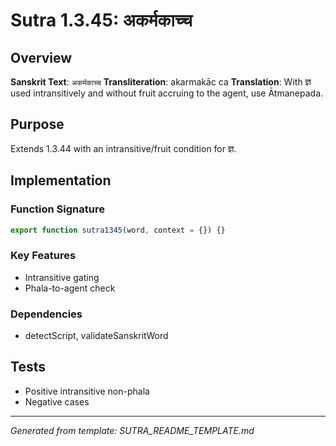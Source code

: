 # Sutra 1.3.45: अकर्मकाच्च

## Overview

**Sanskrit Text**: `अकर्मकाच्च`
**Transliteration**: akarmakāc ca
**Translation**: With ज्ञ used intransitively and without fruit accruing to the agent, use Ātmanepada.

## Purpose

Extends 1.3.44 with an intransitive/fruit condition for ज्ञ.

## Implementation

### Function Signature
```javascript
export function sutra1345(word, context = {}) {}
```

### Key Features
- Intransitive gating
- Phala-to-agent check

### Dependencies
- detectScript, validateSanskritWord

## Tests
- Positive intransitive non-phala
- Negative cases

---

*Generated from template: SUTRA_README_TEMPLATE.md*
